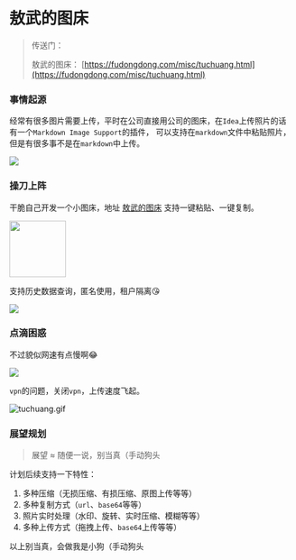 # 敖武的图床

> 传送门：
> 
> 敖武的图床： [https://fudongdong.com/misc/tuchuang.html](https://fudongdong.com/misc/tuchuang.html)

### 事情起源

经常有很多图片需要上传，平时在公司直接用公司的图床，在`Idea`上传照片的话有一个`Markdown Image Support`的插件，
可以支持在`markdown`文件中粘贴照片，但是有很多事不是在`markdown`中上传。

![](https://fudongdong-statics.oss-cn-beijing.aliyuncs.com/images/20220405/1b67581529b24ee29f1af5ae285d76d1.png?x-oss-process=image/resize,w_800/quality,q_80)

### 操刀上阵

干脆自己开发一个小图床，地址 [敖武的图床](https://fudongdong.com/misc/tuchuang.html) 支持一键粘贴、一键复制。

<img src="https://fudongdong-statics.oss-cn-beijing.aliyuncs.com/images/20220405/a8d7ff1dfad142f69a983e06c2cfd1b6.png?x-oss-process=image/resize,w_800/quality,q_80" width="100" />

支持历史数据查询，匿名使用，租户隔离😘

![](https://fudongdong-statics.oss-cn-beijing.aliyuncs.com/images/20220411/da4d0367e28548a3989cde9fb42ff75d.png?x-oss-process=image/resize,w_800/quality,q_80)

### 点滴困惑

不过貌似网速有点慢啊😂

![](https://fudongdong-statics.oss-cn-beijing.aliyuncs.com/images/20220405/5000de8b59174089bbe452f4d8f85e4e.png?x-oss-process=image/resize,w_800/quality,q_80)

`vpn`的问题，关闭`vpn`，上传速度飞起。

![tuchuang.gif](https://fudongdong-statics.oss-cn-beijing.aliyuncs.com/images/20220405/6b6963fbfdc247e58d5dca81ba234dec.gif?x-oss-process=image/resize,w_800/quality,q_80)

### 展望规划

> 展望 ≈ 随便一说，别当真（手动狗头

计划后续支持一下特性：

1. 多种压缩（无损压缩、有损压缩、原图上传等等）
2. 多种复制方式（`url`、`base64`等等）
3. 照片实时处理（水印、旋转、实时压缩、模糊等等）
4. 多种上传方式（拖拽上传、`base64`上传等等）

以上别当真，会做我是小狗（手动狗头
